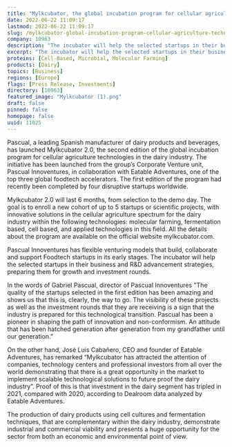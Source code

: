 ```yaml
---
title: "Mylkcubator, the global incubation program for cellular agriculture technologies in the dairy industry, kicks off its second cohort"
date: 2022-06-22 11:09:17
lastmod: 2022-06-22 11:09:17
slug: /mylkcubator-global-incubation-program-cellular-agriculture-technologies-dairy-industry
company: 10963
description: "The incubator will help the selected startups in their business and R&D advancement strategies, preparing them for growth and investment rounds"
excerpt: "The incubator will help the selected startups in their business and R&D advancement strategies, preparing them for growth and investment rounds"
proteins: [Cell-Based, Microbial, Molecular Farming]
products: [Dairy]
topics: [Business]
regions: [Europe]
flags: [Press Release, Investments]
directory: [10963]
featured_image: "Mylkcubator (1).png"
draft: false
pinned: false
homepage: false
uuid: 11025
---
```

<p>Pascual, a leading Spanish manufacturer of dairy products and beverages, has launched Mylkcubator 2.0, the second edition of the global incubation program for cellular agriculture technologies in the dairy industry. The initiative has been launched from the group’s Corporate Venture unit, Pascual Innoventures, in collaboration with Eatable Adventures, one of the top three global foodtech accelerators. The first edition of the program had recently been completed by four disruptive startups worldwide.</p>
<p>Mylkcubator 2.0 will last 6 months, from selection to the demo day. The goal is to enroll a new cohort of up to 5 startups or scientific projects, with innovative solutions in the cellular agriculture spectrum for the dairy industry within the following technologies: molecular farming, fermentation based, cell based, and applied technologies in this field. All the details about the program are available on the official website mylkcubator.com.</p>
<p>Pascual Innoventures has flexible venturing models that build, collaborate and support Foodtech startups in its early stages. The incubator will help the selected startups in their business and R&D advancement strategies, preparing them for growth and investment rounds.</p>
<p>In the words of Gabriel Pascual, director of Pascual Innoventures "The quality of the startups selected in the first edition has been amazing and shows us that this is, clearly, the way to go. The visibility of these projects as well as the investment rounds that they are receiving is a sign that the industry is prepared for this technological transition. Pascual has been a pioneer in shaping the path of innovation and non-conformism. An attitude that has been hatched generation after generation from my grandfather until our generation.”</p>
<p>On the other hand, José Luis Cabañero, CEO and founder of Eatable Adventures, has remarked “Mylkcubator has attracted the attention of companies, technology centers and professional investors from all over the world demonstrating that there is a great opportunity in the market to implement scalable technological solutions to future proof the dairy industry”. Proof of this is that investment in the dairy segment has tripled in 2021, compared with 2020, according to Dealroom data analyzed by Eatable Adventures.</p>
<p>The production of dairy products using cell cultures and fermentation techniques, that are complementary within the dairy industry, demonstrate industrial and commercial viability and presents a huge opportunity for the sector from both an economic and environmental point of view.</p>
